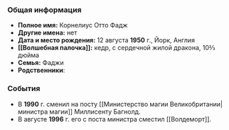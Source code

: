 ### Общая информация
- **Полное имя:** Корнелиус Отто Фадж
- **Другие имена:** нет
- **Дата и место рождения:** 12 августа **1950** г., Йорк, Англия
- **[[Волшебная палочка]]:** кедр, с сердечной жилой дракона, 10⅔ дюйма
- **Семья:** Фаджи
- **Родственники**:

### События
- В **1990** г. сменил на посту [[Министерство магии Великобритании|министра магии]] Миллисенту Багнолд.
- В августе **1996** г. его с поста министра сместил [[Волдеморт]].